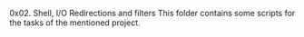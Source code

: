 0x02. Shell, I/O Redirections and filters
This folder contains some scripts for the tasks of the mentioned project.
